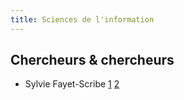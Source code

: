 ```yaml
---
title: Sciences de l'information
---
```


## Chercheurs & chercheurs

- Sylvie Fayet-Scribe
	[1](https://www.univ-paris1.fr/unites-de-recherche/crhxix/membres/fayet-scribe-sylvie/)
	[2](https://www.univ-paris1.fr/unites-de-recherche/isor/equipe/membres-principaux/sylvie-fayet-scribe-mcf-habilitee-a-diriger-des-recherches-en-sciences-de-linformation-et-de-la-communication-universite-paris-i-ufr-09/)
